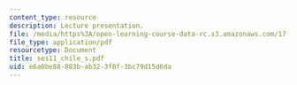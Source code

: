 ```yaml
---
content_type: resource
description: Lecture presentation.
file: /media/https%3A/open-learning-course-data-rc.s3.amazonaws.com/17-55j-introduction-to-latin-american-studies-fall-2006/e6a0be88883bab323f8f3bc79d15d6da_ses11_chile_s.pdf
file_type: application/pdf
resourcetype: Document
title: ses11_chile_s.pdf
uid: e6a0be88-883b-ab32-3f8f-3bc79d15d6da
---
```

